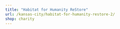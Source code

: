 ```yaml
---
title: "Habitat for Humanity ReStore"
url: /kansas-city/habitat-for-humanity-restore-2/
shop: charity
---
```

